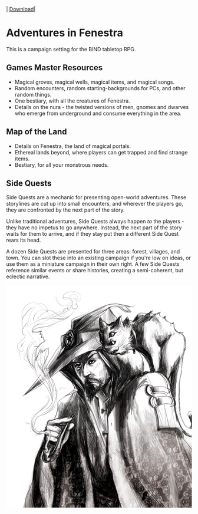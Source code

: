 | [Download][download]|

# Adventures in Fenestra

This is a campaign setting for the BIND tabletop RPG.

## Games Master Resources

- Magical groves, magical wells, magical items, and magical songs.
- Random encounters, random starting-backgrounds for PCs, and other random things.
- One bestiary, with all the creatures of Fenestra.
- Details on the nura - the twisted versions of men, gnomes and dwarves who emerge from underground and consume everything in the area.

## Map of the Land

- Details on Fenestra, the land of magical portals.
- Ethereal lands beyond, where players can get trapped and find strange items.
- Bestiary, for all your monstrous needs.

## Side Quests

Side Quests are a mechanic for presenting open-world adventures.
These storylines are cut up into small encounters, and wherever the players go, they are confronted by the next part of the story.

Unlike traditional adventures, Side Quests always happen *to* the players - they have no impetus to go anywhere.
Instead, the next part of the story waits for them to arrive, and if they stay put then a different Side Quest rears its head.

A dozen Side Quests are presented for three areas: forest, villages, and town.
You can slot these into an existing campaign if you're low on ideas, or use them as a miniature campaign in their own right.
A few Side Quests reference similar events or share histories, creating a semi-coherent, but eclectic narrative.

![Nura Cat](images/Unknown/wizard_and_cat.jpg)

[download]: https://gitlab.com/bindrpg/aif/uploads/b9d4e7a6614dceca307dce5056337137/Adventures_in_Fenestra.pdf
